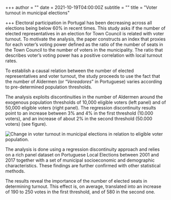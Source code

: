 +++
author = ""
date = 2021-10-19T04:00:00Z
subtitle = ""
title = "Voter turnout in municipal elections"

+++
Electoral participation in Portugal has been decreasing across all elections being below 60% in recent times. This study asks if the number of elected representatives in an election for Town Council is related with voter turnout. To motivate the analysis, the paper constructs an index that proxies for each voter’s voting power defined as the ratio of the number of seats in the Town Council to the number of voters in the municipality. The ratio that describes voter’s voting power has a positive correlation with local turnout rates.

To establish a causal relation between the number of elected representatives and voter turnout, the study proceeds to use the fact that the number of Aldermen (or “_Vereadores_” in Portuguese) varies according to pre-determined population thresholds.

The analysis exploits discontinuities in the number of Aldermen around the exogenous population thresholds of 10,000 eligible voters (left panel) and of 50,000 eligible voters (right panel). The regression discontinuity results point to an increase between 3% and 4% in the first threshold (10.000 voters), and an increase of about 2% in the second threshold (50.000 voters) (see figure).

![](/v1634657846/research_report/Screen_Shot_2021-10-19_at_11.37.00_AM_lz0cuv.png "Change in voter turnout in municipal elections in relation to eligible voter population.")

The analysis is done using a regression discontinuity approach and relies on a rich panel dataset on Portuguese Local Elections between 2001 and 2017 together with a set of municipal socioeconomic and demographic characteristics. These findings are further confirmed with other statistical methods.

The results reveal the importance of the number of elected seats in determining turnout. This effect is, on average, translated into an increase of 190 to 250 votes in the first threshold, and of 580 in the second one.